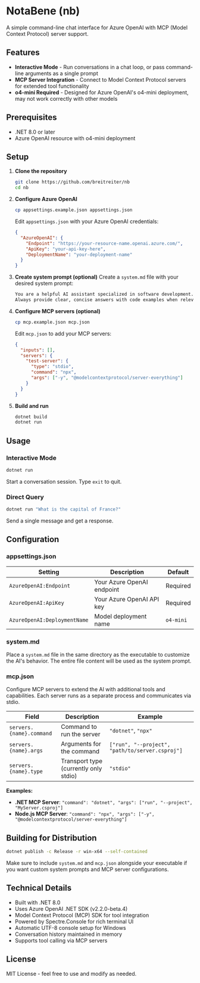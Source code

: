 # NotaBene (nb)

A simple command-line chat interface for Azure OpenAI with MCP (Model Context Protocol) server support.

## Features

- **Interactive Mode** - Run conversations in a chat loop, or pass command-line arguments as a single prompt
- **MCP Server Integration** - Connect to Model Context Protocol servers for extended tool functionality
- **o4-mini Required** - Designed for Azure OpenAI's o4-mini deployment, may not work correctly with other models

## Prerequisites

- .NET 8.0 or later
- Azure OpenAI resource with o4-mini deployment

## Setup

1. **Clone the repository**
   ```bash
   git clone https://github.com/breitreiter/nb
   cd nb
   ```

2. **Configure Azure OpenAI**
   ```bash
   cp appsettings.example.json appsettings.json
   ```
   Edit `appsettings.json` with your Azure OpenAI credentials:
   ```json
   {
     "AzureOpenAI": {
       "Endpoint": "https://your-resource-name.openai.azure.com/",
       "ApiKey": "your-api-key-here",
       "DeploymentName": "your-deployment-name"
     }
   }
   ```

3. **Create system prompt (optional)**
   Create a `system.md` file with your desired system prompt:
   ```markdown
   You are a helpful AI assistant specialized in software development.
   Always provide clear, concise answers with code examples when relevant.
   ```

4. **Configure MCP servers (optional)**
   ```bash
   cp mcp.example.json mcp.json
   ```
   Edit `mcp.json` to add your MCP servers:
   ```json
   {
     "inputs": [],
     "servers": {
       "test-server": {
         "type": "stdio",
         "command": "npx",
         "args": ["-y", "@modelcontextprotocol/server-everything"]
       }
     }
   }
   ```

5. **Build and run**
   ```bash
   dotnet build
   dotnet run
   ```

## Usage

### Interactive Mode
```bash
dotnet run
```
Start a conversation session. Type `exit` to quit.

### Direct Query
```bash
dotnet run "What is the capital of France?"
```
Send a single message and get a response.

## Configuration

### appsettings.json
| Setting | Description | Default |
|---------|-------------|---------|
| `AzureOpenAI:Endpoint` | Your Azure OpenAI endpoint | Required |
| `AzureOpenAI:ApiKey` | Your Azure OpenAI API key | Required |
| `AzureOpenAI:DeploymentName` | Model deployment name | `o4-mini` |

### system.md
Place a `system.md` file in the same directory as the executable to customize the AI's behavior. The entire file content will be used as the system prompt.

### mcp.json
Configure MCP servers to extend the AI with additional tools and capabilities. Each server runs as a separate process and communicates via stdio.

| Field | Description | Example |
|-------|-------------|---------|
| `servers.{name}.command` | Command to run the server | `"dotnet"`, `"npx"` |
| `servers.{name}.args` | Arguments for the command | `["run", "--project", "path/to/server.csproj"]` |
| `servers.{name}.type` | Transport type (currently only stdio) | `"stdio"` |

**Examples:**
- **.NET MCP Server**: `"command": "dotnet", "args": ["run", "--project", "MyServer.csproj"]`
- **Node.js MCP Server**: `"command": "npx", "args": ["-y", "@modelcontextprotocol/server-everything"]`

## Building for Distribution

```bash
dotnet publish -c Release -r win-x64 --self-contained
```

Make sure to include `system.md` and `mcp.json` alongside your executable if you want custom system prompts and MCP server configurations.

## Technical Details

- Built with .NET 8.0
- Uses Azure OpenAI .NET SDK (v2.2.0-beta.4)
- Model Context Protocol (MCP) SDK for tool integration
- Powered by Spectre.Console for rich terminal UI
- Automatic UTF-8 console setup for Windows
- Conversation history maintained in memory
- Supports tool calling via MCP servers

## License

MIT License - feel free to use and modify as needed.
